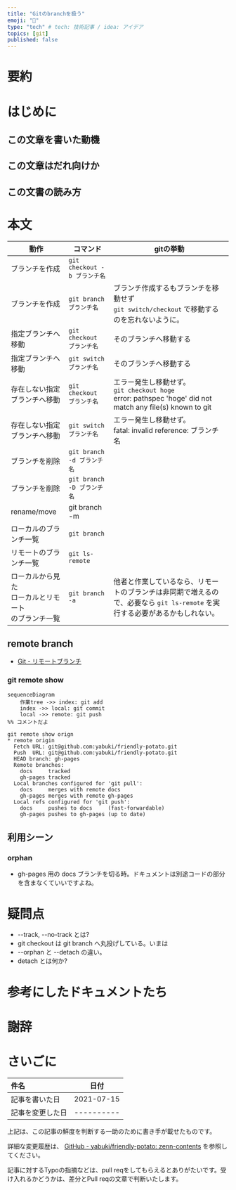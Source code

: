 ```yaml
---
title: "Gitのbranchを扱う"
emoji: "🦔"
type: "tech" # tech: 技術記事 / idea: アイデア
topics: [git]
published: false
---
```

# 要約



# はじめに


## この文章を書いた動機


## この文章はだれ向けか


## この文書の読み方

# 本文

| 動作 | コマンド | gitの挙動 |
| ---- | -------- | ---- |
| ブランチを作成 | `git checkout -b ブランチ名` | |
| ブランチを作成 | `git branch ブランチ名` | ブランチ作成するもブランチを移動せず<br>`git switch/checkout` で移動するのを忘れないように。 |
| 指定ブランチへ移動 | `git checkout ブランチ名` | そのブランチへ移動する |
| 指定ブランチへ移動 | `git switch ブランチ名` | そのブランチへ移動する |
| 存在しない指定<br>ブランチへ移動 | `git checkout ブランチ名` | エラー発生し移動せず。<br>`git checkout hoge`<br> error: pathspec 'hoge' did not match any file(s) known to git  |
| 存在しない指定<br>ブランチへ移動 | `git switch ブランチ名` | エラー発生し移動せず。<br> fatal: invalid reference: ブランチ名 |
| ブランチを削除 | `git branch -d ブランチ名` | |
| ブランチを削除 | `git branch -D ブランチ名` | |
| rename/move | git branch -m ||
| ローカルのブランチ一覧 | `git branch` ||
| リモートのブランチ一覧 | `git ls-remote` ||
| ローカルから見た<br>ローカルとリモート<br>のブランチ一覧| `git branch -a` | 他者と作業しているなら、リモートのブランチは非同期で増えるので、必要なら `git ls-remote` を実行する必要があるかもしれない。 |

## remote branch

- [Git - リモートブランチ](https://git-scm.com/book/ja/v2/Git-%E3%81%AE%E3%83%96%E3%83%A9%E3%83%B3%E3%83%81%E6%A9%9F%E8%83%BD-%E3%83%AA%E3%83%A2%E3%83%BC%E3%83%88%E3%83%96%E3%83%A9%E3%83%B3%E3%83%81)

### git remote show

```mermaid
sequenceDiagram
	作業tree ->> index: git add
	index ->> local: git commit
	local ->> remote: git push
%% コメントだよ
```

```
git remote show orign
* remote origin
  Fetch URL: git@github.com:yabuki/friendly-potato.git
  Push  URL: git@github.com:yabuki/friendly-potato.git
  HEAD branch: gh-pages
  Remote branches:
    docs     tracked
    gh-pages tracked
  Local branches configured for 'git pull':
    docs     merges with remote docs
    gh-pages merges with remote gh-pages
  Local refs configured for 'git push':
    docs     pushes to docs     (fast-forwardable)
    gh-pages pushes to gh-pages (up to date)
```

## 利用シーン

### orphan

* gh-pages 用の docs ブランチを切る時。ドキュメントは別途コードの部分を含まなくていいですよね。

# 疑問点

* --track, --no-track とは?
*  git checkout は git branch へ丸投げしている。いまは
* --orphan と --detach の違い。
* detach とは何か?


# 参考にしたドキュメントたち


# 謝辞


# さいごに

|     件名       |   日付   |
|:----           |:----:|
|記事を書いた日  |2021-07-15|
|記事を変更した日|----------|

上記は、この記事の鮮度を判断する一助のために書き手が載せたものです。

詳細な変更履歴は、 [GitHub - yabuki/friendly-potato: zenn-contents](https://github.com/yabuki/friendly-potato) を参照してください。

記事に対するTypoの指摘などは、pull reqをしてもらえるとありがたいです。受け入れるかどうかは、差分とPull reqの文章で判断いたします。


<!-- 文章の目的は何か -->
  <!-- 読み手に何の情報を伝えるのか -->
  <!-- 読んだひとにどういう行動をしてもらいたいのか -->
<!-- だれに向けての文章か -->
<!-- この文章の肝はどこか -->
